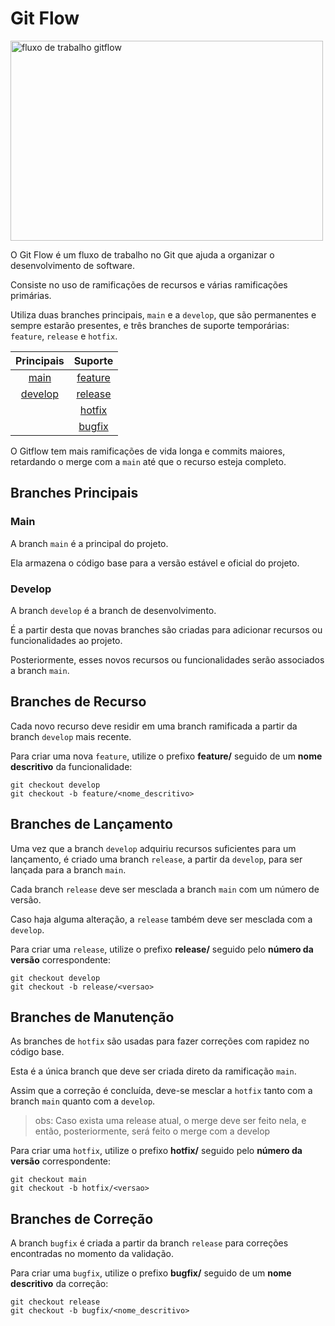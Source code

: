 # Git Flow

<p align="">
    <img src="https://miro.medium.com/v2/resize:fit:800/1*u4dlEq4sqIT6iHL_Usvwnw.png" alt="fluxo de trabalho gitflow" width="500px" height="320px"/>
</p>

O Git Flow é um fluxo de trabalho no Git que ajuda a organizar o desenvolvimento de software.

Consiste no uso de ramificações de recursos e várias ramificações primárias.

Utiliza duas branches principais, `main` e a `develop`, que são permanentes e sempre estarão presentes, e três branches de suporte temporárias: `feature`, `release` e `hotfix`.

|           Principais         |             Suporte            |
|:----------------------------:|:------------------------------:|
|[main](#branches-principais)   |[feature](#branches-de-recurso)   |
|[develop](#branches-principais)|[release](#branches-de-lançamento)|
|                              |[hotfix](#branches-de-manutenção)  |
|                              |[bugfix](#branches-de-correção)    |


O Gitflow tem mais ramificações de vida longa e commits maiores, retardando o merge com a `main` até que o recurso esteja completo.

## Branches Principais

### Main

A branch `main` é a principal do projeto. 

Ela armazena o código base para a versão estável e oficial do projeto.

### Develop

A branch `develop` é a branch de desenvolvimento. 

É a partir desta que novas branches são criadas para adicionar recursos ou funcionalidades ao projeto.

Posteriormente, esses novos recursos ou funcionalidades serão associados a branch `main`.

## Branches de Recurso

Cada novo recurso deve residir em uma branch ramificada a partir da branch `develop` mais recente.

Para criar uma nova `feature`, utilize o prefixo **feature/** seguido de um **nome descritivo** da funcionalidade:

```git
git checkout develop
git checkout -b feature/<nome_descritivo>
```

## Branches de Lançamento

Uma vez que a branch `develop` adquiriu recursos suficientes para um lançamento, é criado uma branch `release`, a partir da `develop`, para ser lançada para a branch `main`.

Cada branch `release` deve ser mesclada a branch `main` com um número de versão.

Caso haja alguma alteração, a `release` também deve ser mesclada com a `develop`.

Para criar uma `release`, utilize o prefixo **release/** seguido pelo **número da versão** correspondente:

```git
git checkout develop
git checkout -b release/<versao>
```

## Branches de Manutenção

As branches de `hotfix` são usadas para fazer correções com rapidez no código base.

Esta é a única branch que deve ser criada direto da ramificação `main`.

Assim que a correção é concluída, deve-se mesclar a `hotfix` tanto com a branch `main` quanto com a `develop`.

> obs: Caso exista uma release atual, o merge deve ser feito nela, e então, posteriormente, será feito o merge com a develop

Para criar uma `hotfix`, utilize o prefixo **hotfix/** seguido pelo **número da versão** correspondente:

```git
git checkout main
git checkout -b hotfix/<versao>
```

## Branches de Correção

A branch `bugfix` é criada a partir da branch `release` para correções encontradas no momento da validação.

Para criar uma `bugfix`, utilize o prefixo **bugfix/** seguido de um **nome descritivo** da correção:

```git
git checkout release
git checkout -b bugfix/<nome_descritivo>
```